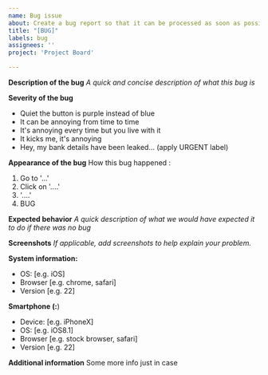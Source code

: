 ```yaml
---
name: Bug issue
about: Create a bug report so that it can be processed as soon as possible!
title: "[BUG]"
labels: bug
assignees: ''
project: 'Project Board'

---
```


**Description of the bug**
*A quick and concise description of what this bug is*

**Severity of the bug**

- Quiet the button is purple instead of blue
- It can be annoying from time to time
- It's annoying every time but you live with it
- It kicks me, it's annoying
- Hey, my bank details have been leaked... (apply URGENT label)

**Appearance of the bug**
How this bug happened :
1. Go to '...'
2. Click on '....'
3. '....'
4. BUG

**Expected behavior**
*A quick description of what we would have expected it to do if there was no bug*

**Screenshots**
*If applicable, add screenshots to help explain your problem.*

**System information:**
- OS: [e.g. iOS]
- Browser [e.g. chrome, safari]
- Version [e.g. 22]

**Smartphone (:**)
- Device: [e.g. iPhoneX]
- OS: [e.g. iOS8.1]
- Browser [e.g. stock browser, safari]
- Version [e.g. 22]

**Additional information**
Some more info just in case
